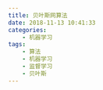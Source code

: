```yaml
---
title: 贝叶斯网算法
date: 2018-11-13 10:41:33
categories: 
    - 机器学习
tags: 
    - 算法
    - 机器学习
    - 监督学习
    - 贝叶斯
---
```





<!-- more -->